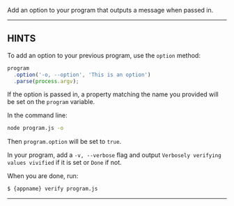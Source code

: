 Add an option to your program that outputs a message when passed in.

----------------------------------------------------------------------
## HINTS

To add an option to your previous program, use the `option` method:

```js
program
  .option('-o, --option', 'This is an option')
  .parse(process.argv);
```

If the option is passed in, a property matching the name you provided
will be set on the `program` variable.

In the command line:

```sh
node program.js -o
```

Then `program.option` will be set to `true`.

In your program, add a `-v, --verbose` flag and output `Verbosely
verifying values vivified` if it is set or `Done` if not.

When you are done, run:

```sh
$ {appname} verify program.js
```

----------------------------------------------------------------------
